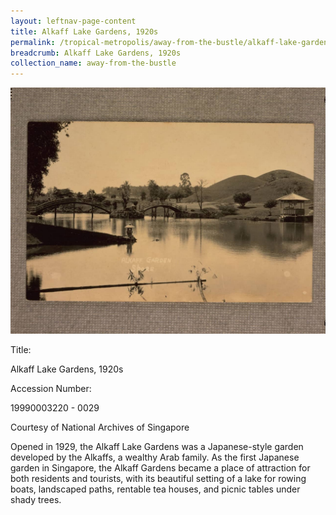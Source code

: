 ```yaml
---
layout: leftnav-page-content
title: Alkaff Lake Gardens, 1920s
permalink: /tropical-metropolis/away-from-the-bustle/alkaff-lake-gardens-1920s/
breadcrumb: Alkaff Lake Gardens, 1920s
collection_name: away-from-the-bustle
---
```


![Alkaff Lake Gardens, 1920s](/images/Sub3-7-Alkaff-Garden.jpg)
<div class="custom-caption">
<div><p>Title:</p><p>Alkaff Lake Gardens, 1920s</p></div>
<div><p>Accession Number:</p><p>19990003220 - 0029</p></div>
<div>Courtesy of National Archives of Singapore</div>
</div>


Opened in 1929, the Alkaff Lake Gardens was a Japanese-style garden developed by the Alkaffs, a wealthy Arab family. As the first Japanese garden in Singapore, the Alkaff Gardens became a place of attraction for both residents and tourists, with its beautiful setting of a lake for rowing boats, landscaped paths, rentable tea houses, and picnic tables under shady trees.



